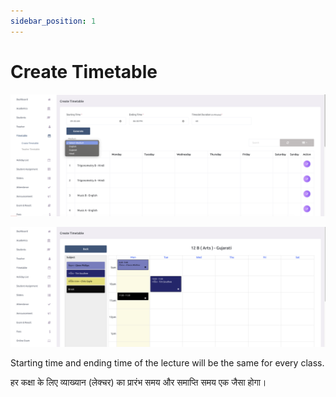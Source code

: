 ```yaml
---
sidebar_position: 1
---
```


# Create Timetable

![e-School SaaS](../../static/images/schooladmin/list-timetable.png)

![e-School SaaS](../../static/images/schooladmin/create-timetable.png)

Starting time and ending time of the lecture will be the same for every class. 

हर कक्षा के लिए व्याख्यान (लेक्चर) का प्रारंभ समय और समाप्ति समय एक जैसा होगा।